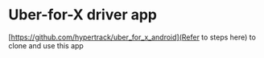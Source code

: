# Uber-for-X driver app

[https://github.com/hypertrack/uber_for_x_android](Refer to steps here) to clone and use this app
